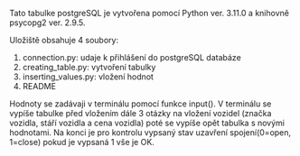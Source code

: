 Tato tabulke postgreSQL je vytvořena pomocí Python ver. 3.11.0 a  knihovně psycopg2 ver. 2.9.5.

Uložiště obsahuje 4 soubory:
1. connection.py: udaje k přihlášení do postgreSQL databáze
2. creating_table.py: vytvoření tabulky
3. inserting_values.py: vložení hodnot 
4. README

Hodnoty se zadávaji v terminálu pomocí funkce input(). V terminálu se vypíše tabulke před vložením dále 3 otázky na vložení vozidel (značka vozidla, stáří vozidla a cena vozidla) poté se vypíše opět tabulka s novými hodnotami.
Na konci je pro kontrolu vypsaný stav uzavření spojení(0=open, 1=close) pokud je vypsaná 1 vše je OK. 
